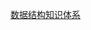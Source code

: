 [数据结构知识体系](https://www.liangrenchi.top/doc/数据结构与算法/数据结构知识体系.html ':include :type=iframe width=100% height=1200px')